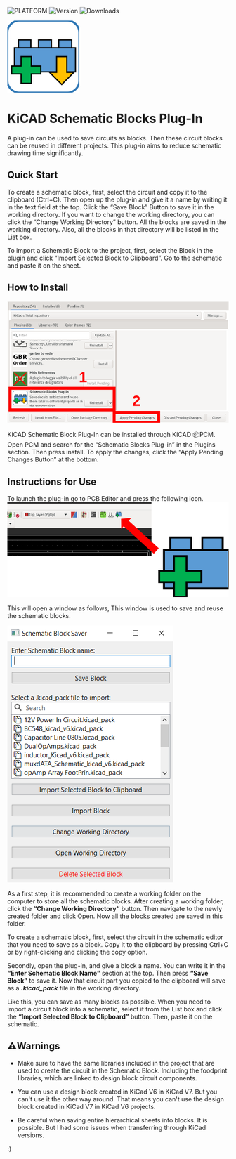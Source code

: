 
![PLATFORM](https://img.shields.io/badge/PLATFORM-KiCAD-informational?style=for-the-badge&?link=https://www.kicad.org/=https://www.kicad.org/)   ![Version](https://img.shields.io/badge/Version-v0.1-success?style=for-the-badge)  ![Downloads](https://img.shields.io/github/downloads/Sajitha-Aldeniya/KiCAD-Schematic-Blocks-Plugin/total?style=for-the-badge&color=blueviolet) 

![Logo](./assets/logo.png)

# KiCAD Schematic Blocks Plug-In

A plug-in can be used to save circuits as blocks. Then these circuit blocks can be reused in different projects. This plug-in aims to reduce schematic drawing time significantly. 

## Quick Start 

To create a schematic block, first, select the circuit and copy it to the clipboard (Ctrl+C). Then open up the plug-in and give it a name by writing it in the text field at the top. Click the “Save Block” Button to save it in the working directory. If you want to change the working directory, you can click the “Change Working Directory” button. All the blocks are saved in the working directory. Also, all the blocks in that directory will be listed in the List box. 

To import a Schematic Block to the project, first, select the Block in the plugin and click “Import Selected Block to Clipboard”. Go to the schematic and paste it on the sheet. 

## How to Install 

![Install](./assets/install.png)

KiCAD Schematic Block Plug-In can be installed through KiCAD 📦PCM. Open PCM and search for the “Schematic Blocks Plug-in” in the Plugins section. Then press install. To apply the changes, click the “Apply Pending Changes Button” at the bottom.  

## Instructions for Use

To launch the plug-in go to PCB Editor and press the following icon.
![Launch](./assets/launcher.png)


This will open a window as follows, This window is used to save and reuse the schematic blocks. 

![Screen Shot](./assets/ss.png)

As a first step, it is recommended to create a working folder on the computer to store all the schematic blocks. After creating a working folder, click the **“Change Working Directory“** button. Then navigate to the newly created folder and click Open. Now all the blocks created are saved in this folder. 

To create a schematic block, first, select the circuit in the schematic editor that you need to save as a block. Copy it to the clipboard by pressing Ctrl+C or by right-clicking and clicking the copy option. 

Secondly, open the plug-in, and give a block a name. You can write it in the **“Enter Schematic Block Name”** section at the top. Then press **“Save Block”** to save it.  Now that circuit part you copied to the clipboard will save as a ***.kicad_pack*** file in the working directory. 

Like this, you can save as many blocks as possible. When you need to import a circuit block into a schematic, select it from the List box and click the **“Import Selected Block to Clipboard”** button. Then, paste it on the schematic.  

## ⚠️Warnings 

- Make sure to have the same libraries included in the project that are used to create the circuit in the Schematic Block.  Including the foodprint libraries, which are linked to design block circuit components. 

- You can use a design block created in KiCad V6 in KiCad V7. But you can't use it the other way around. That means you can't use the design block created in KiCad V7 in KiCad V6 projects. 

- Be careful when saving entire hierarchical sheets into blocks. It is possible. But I had some issues when transferring through KiCad versions. 

:)
